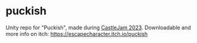 # puckish

Unity repo for "Puckish", made during [CastleJam 2023](https://itch.io/jam/castle-game-jam-2023). Downloadable and more info on itch: https://escapecharacter.itch.io/puckish
